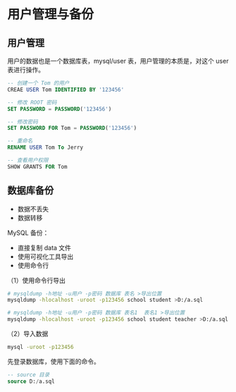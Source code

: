 # 用户管理与备份

## 用户管理

用户的数据也是一个数据库表，mysql/user 表，用户管理的本质是，对这个 user 表进行操作。

```sql
-- 创建一个 Tom 的用户
CREAE USER Tom IDENTIFIED BY '123456'

-- 修改 ROOT 密码
SET PASSWORD = PASSWORD('123456')

-- 修改密码
SET PASSWORD FOR Tom = PASSWORD('123456')

-- 重命名
RENAME USER Tom To Jerry

-- 查看用户权限
SHOW GRANTS FOR Tom
```

## 数据库备份

- 数据不丢失
- 数据转移

MySQL 备份：

- 直接复制 data 文件
- 使用可视化工具导出
- 使用命令行

（1）使用命令行导出

```bash
# mysqldump -h地址 -u用户 -p密码 数据库 表名 >导出位置
mysqldump -hlocalhost -uroot -p123456 school student >D:/a.sql

# mysqldump -h地址 -u用户 -p密码 数据库 表名1  表名1 >导出位置
mysqldump -hlocalhost -uroot -p123456 school student teacher >D:/a.sql
```

（2）导入数据

```bash
mysql -uroot -p123456
```

先登录数据库，使用下面的命令。

```sql
-- source 目录
source D:/a.sql
```

<comment-comment/>
